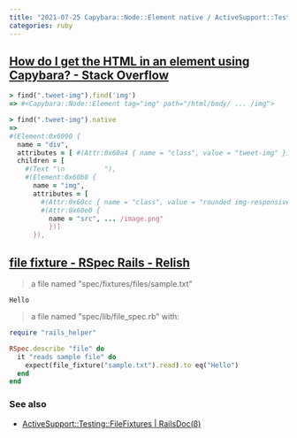 ```yaml
---
title: "2021-07-25 Capybara::Node::Element native / ActiveSupport::Testing::FileFixtures file_fixture"
categories: ruby
---
```


## [ How do I get the HTML in an element using Capybara? - Stack Overflow](https://stackoverflow.com/questions/4071937/how-do-i-get-the-html-in-an-element-using-capybara)

```rb
> find(".tweet-img").find('img')
=> #<Capybara::Node::Element tag="img" path="/html/body/ ... /img">
```

```rb
> find(".tweet-img").native
=> 
#(Element:0x6090 {
  name = "div",
  attributes = [ #(Attr:0x60a4 { name = "class", value = "tweet-img" })],
  children = [
    #(Text "\n          "),
    #(Element:0x60b8 {
      name = "img",
      attributes = [
        #(Attr:0x60cc { name = "class", value = "rounded img-responsive" }),
        #(Attr:0x60e0 {
          name = "src", ... /image.png"
          })]
      }),
```

## [file fixture - RSpec Rails - Relish](https://relishapp.com/rspec/rspec-rails/v/5-0/docs/file-fixture)


> a file named "spec/fixtures/files/sample.txt"

```
Hello
```

> a file named "spec/lib/file_spec.rb" with:

```rb
require "rails_helper"

RSpec.describe "file" do
  it "reads sample file" do
    expect(file_fixture("sample.txt").read).to eq("Hello")
  end
end
```

### See also

- [ActiveSupport::Testing::FileFixtures \| RailsDoc(β)](https://railsdoc.github.io/classes/ActiveSupport/Testing/FileFixtures.html)
